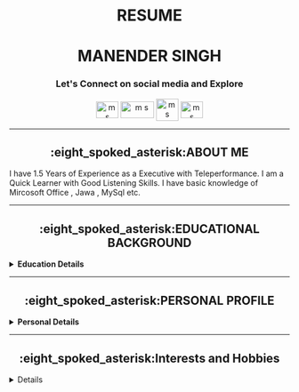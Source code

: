 <h1 align="center">RESUME</h1>
<h1 align="center"> MANENDER SINGH </h1>

<p align="center">
<h3 align="center">Let's Connect on social media and Explore</h3>
<p align="center">
<a href="https://github.com/Manender80801" target="blank"><img align="center" src="https://user-images.githubusercontent.com/83487902/117340168-3c159a00-aebe-11eb-8479-b6f2752f20cc.png" alt="m s" height="30" width="40" /></a> 
<a href="https://www.linkedin.com/in/manender-singh-29768a157/" target="blank"><img align="center" src="https://user-images.githubusercontent.com/83487902/117341001-38364780-aebf-11eb-9480-8344a1e7184a.png" alt="m s" height="30" width="60" /></a>
<a href="https://www.instagram.com/manender5ingh/" target="blank"><img align="center" src="https://user-images.githubusercontent.com/83487902/117341033-41bfaf80-aebf-11eb-93ac-a9e3caffbd74.jpg" alt="m s" height="40" width="40" /></a>
<a href="https://m.facebook.com/yoyomonisingh1028?ref=bookmarks" target="blank"><img align="center" src="https://user-images.githubusercontent.com/83487902/117339990-05d81a80-aebe-11eb-9cb9-14270cc2ae4b.png" alt="m s" height="30" width="40" /></a>
</p>

-----
<h2 align="center"> :eight_spoked_asterisk:ABOUT ME </h2> 

I have 1.5 Years  of Experience as a Executive with Teleperformance. I am a Quick Learner with Good Listening Skills. I have basic knowledge of Mircosoft Office , Jawa , MySql etc.  

-----

<h2 align="center"> :eight_spoked_asterisk:EDUCATIONAL BACKGROUND </h2> 
<!-- Education Details of Manender Singh -->
<details close="close"> 
  <summary><b>Education Details </b></summary>
  <ol> <br/>
     <li>
      :small_red_triangle_down:GRADUATION:small_red_triangle_down:
        </li>
    <br/>
    
| ***Course*** | ***Institution/ School*** | ***Year of Passing*** | ***Percentage*** |
| --------------- | --------------- | --------------- | ---------- |
| Bachelors in Commerce | Sri Aurobindo College | 2017 | 59.92% |
| 12th | Army Public School, Shankar Vihar | 2013| 82.8% |
| 10th | Army Public School, Shankar Vihar | 2011 | 6.2 CGPA |

</ol>
</details>
 
 -------
 
 <h2 align="center">:eight_spoked_asterisk:PERSONAL PROFILE</h2> 
<details close="close"> 
  <summary><b>Personal Details</b></summary>
<ul><br/>
<b>
Father's Name: </b>
  
```sh
Kulwant Singh
  ```
  <b>
Mobile No: </b>
  
```sh
9891480801
  ```
  <b>
E-mail: </b>
  
```sh
manendersingh10@gmail.com
  ```
  <b>
Date Of Birth: </b>

 ```sh
10th july 1995
  ```
  <b>
Marital Status: </b>

   ```sh
Unmarried
  ```
 <b> 
Languages: </b>

   ```sh
English and Hindi
  ```
  <b>
Correspondence Address:</b>

```sh
Room No 12,  2nd Floor, Plot No - 921,  Mahipalpur Bypass road, New Delhi- 110077
  ```
  <b>
Permanent Address: </b>
  
  ```sh
149, Dhandhal , P O - Dhandhal , P. S- Ram Nagar , District - Udhampur, State-Jammu And Kashmir -  182126
  ```
</ul>
</details>

-----

<h2 align="center">:eight_spoked_asterisk:Interests and Hobbies </h2> 
<details close="close"> 
  
* #### Playing Cricket, Football
* #### Internet Surfing
* #### Travelling And Riding Moterbikes
* #### Learning New Skills 

-----

<h2 align="center">:eight_spoked_asterisk:Declaration </h2> 
<details close="close"> 
 
## I Manender Singh hereby declare that all the information provided above is correct and updated and no manipulation has been done in the Resume.
  
  



